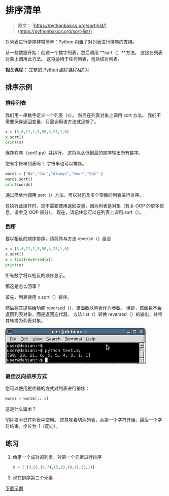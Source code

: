 # 排序清单

> 原文： [https://pythonbasics.org/sort-list/](https://pythonbasics.org/sort-list/)

对列表进行排序非常简单：Python 内置了对列表进行排序的支持。

从一些数据开始：创建一个数字列表，然后调用 **sort（）**方法。 直接在列表对象上调用此方法。 这将适用于任何列表，包括成对列表。

**相关课程：** [完整的 Python 编程课程&练习](https://gum.co/dcsp)

## 排序示例

### 排序列表

我们用一串数字定义一个列表（x）。 然后在列表对象上调用 sort 方法。 我们不需要保存返回变量，只需调用该方法就足够了。

```py
x = [3,6,21,1,5,98,4,23,1,6]
x.sort()
print(x)

```

保存程序（sort1.py）并运行。 这将以从低到高的顺序输出所有数字。

您有字符串列表吗？ 字符串也可以排序。

```py
words = ["Be","Car","Always","Door","Eat" ]
words.sort()
print(words)

```

通过简单地调用.sort（）方法，可以对包含多个项目的列表进行排序。

在执行此操作时，您不需要使用返回变量，因为列表是对象（有关 OOP 的更多信息，请参见 OOP 部分）。 现在，请记住您可以在列表上调用.sort（）。

### 倒序

要以相反的顺序排序，请将其与方法 reverse（）组合

```py
x = [3,6,21,1,5,98,4,23,1,6]
x.sort()
x = list(reversed(x))
print(x)

```

所有数字将以相反的顺序显示。

那这是怎么回事？

首先，列表使用 x.sort（）排序。

然后将其提供给功能 reversed（），该函数以列表作为参数。 但是，该函数不会返回列表对象，而是返回迭代器。 方法 list（）转换 reversed（）的输出，并将其转换为列表对象。

![sort list](img/f33baba9840d1f4a7c43d5bb70282c8e.jpg)

### 最佳反向排序方式

您可以使用更优雅的方式对列表进行排序：

```py
words = words[::-1]

```

这是什么骗术？

切片技术已在列表中使用。 这意味着切片列表，从第一个字符开始，最后一个字符结束，步长为-1（反向）。

## 练习

1.  给定一个成对的列表，对第一个元素进行排序

    ```py
    x = [ (3,6),(4,7),(5,9),(8,4),(3,1)]

    ```

2.  现在排序第二个元素

[下载示例](https://gum.co/dcsp)